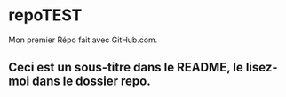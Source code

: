 # repoTEST
Mon premier Répo fait avec GitHub.com.
## Ceci est un sous-titre dans le README, le lisez-moi dans le dossier repo.